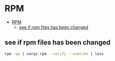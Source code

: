 # RPM
<!--ts-->
   * [RPM](#rpm)
      * [see if rpm files has been changed](#see-if-rpm-files-has-been-changed)

<!-- Added by: morelly_t1, at: Wed 23 Dec 2020 02:17:44 PM CET -->

<!--te-->

## see if rpm files has been changed
```bash
rpm -qa | xargs rpm --verify --nomtime | less
```
